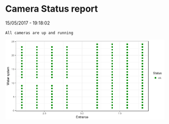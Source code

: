 Camera Status report
================
15/05/2017 - 19:18:02

    All cameras are up and running

![](camreport_files/figure-markdown_github/unnamed-chunk-2-1.png)
